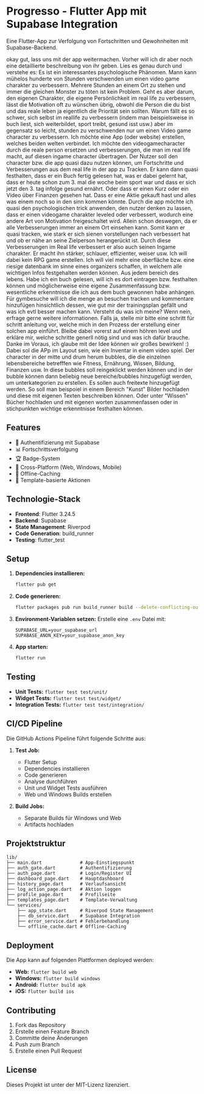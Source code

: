 # Progresso - Flutter App mit Supabase Integration

Eine Flutter-App zur Verfolgung von Fortschritten und Gewohnheiten mit Supabase-Backend.


okay gut, lass uns mit der app weitermachen. Vorher will ich dir aber noch eine detaillierte beschreibung von ihr geben. Lies es genau durch und verstehe es:
Es ist ein interessantes psychologische Phänomen. Mann kann mühelos hunderte von Stunden verschwenden um einen video game charakter zu verbessern. Mehrere Stunden an einem Ort zu stehen und immer die gleichen Monster zu töten ist kein Problem. Geht es aber darum, den eigenen Charakter, die eigene Persönlichkeit im real life zu verbessern, lässt die Motivation oft zu wünschen übrig, obwohl die Person die du bist und das reale leben ja eigentlich die Priorität sein sollten. Warum fällt es so schwer, sich selbst im reallife zu verbessern (indem man beispielsweise in buch liest, sich weiterbildet, sport treibt, gesund isst usw.) aber im gegensatz so leicht, stunden zu verschwenden nur um einen Video game character zu verbessern. Ich möchte eine App (oder website) erstellen, welches beiden welten verbindet. Ich möchte den videogamecharacter durch die reale person ersetzen und verbesserungen, die man im real life macht, auf diesen ingame character übertragen. Der Nutzer soll den character bzw. die app quasi dazu nutzen können, um Fortschritte und Verbesserungen aus dem real life in der app zu Tracken. Er kann dann quasi festhalten, dass er ein Buch fertig gelesen hat, was er dabei gelernt hat, dass er heute schon zum 3. mal die woche beim sport war und dass er sich jetzt den 3. tag infolge gesund ernährt. Oder dass er einen Kurz oder ein Video über Finanzen gesehen hat. Dass er eine Aktie gekauft hast  und alles was einem noch so in den sinn kommen könnte. Durch die app möchte ich quasi den psychologischen trick anwenden, den nutzer denken zu lassen, dass er einen videogame charakter leveled oder verbessert, wodurch eine andere Art von Motivation freigeschaltet wird. Allein schon deswegen, da er alle Verbesserungen immer an einem Ort einsehen kann. Somit kann er quasi tracken, wie stark er sich sienen vorstellungen nach verbessert hat und ob er nähe an seine Zielperson herangerückt ist. Durch diese Verbesserungen im Real life verbessert er also auch seinen Ingame charakter. Er macht ihn stärker, schlauer, effizienter, weiser usw. Ich will dabei kein RPG game erstellen. Ich will viel mehr eine oberfläche bzw. eine riesige datenbank im sinne eines organizers schaffen, in welchem alle wichtigen Infos festgehalten werden können. Aus jedem bereich des lebens. Habe ich ein buch gelesen, will ich es dort eintragen bzw. festhalten können und möglicherweise eine eigene Zusammenfassung bzw. wesentliche erkenntnisse die ich aus dem buch gewonnen habe anhängen. Für gymbesuche will ich die menge an besuchen tracken und kommentare hinzufügen hinsichtlich dessen, wie gut mir der trainingsplan gefällt und was ich evtl besser machen kann. Versteht du was ich meine? Wenn nein, erfrage gerne weitere informationen. Falls ja, stelle mir bitte eine schritt für schritt anleitung vor, welche mich in den Prozess der erstellung einer solchen app einführt. Bleibe dabei vorerst auf einem höhren level und erkläre mir, welche schritte generll nötig sind und was ich dafür brauche. Danke im Voraus, ich glaube mit der Idee können wir großes bewirken! :) 
Dabei sol die APp im Layout sein, wie ein Inventar in einem video spiel. Der character in der mitte und drum herum bubbles, die die einzelnen lebensbereiche betrefffen wie Fitness, Ernährung, Wissen, Bildung, Finanzen usw. In diese bubbles soll reingeklickt werden können und in der bubble können dann beliebig neue bereiche/bubbles hinzugefügt werden, um unterkategorien zu erstellen. Es sollen auch freitexte hinzugefügt werden. So soll man beispoiel in einem Bereich "Kunst" Bilder hochladen und diese mit eigenen Texten beschreiben können. Oder unter "Wissen" Bücher hochladen und mit eigenen worten zusammenfassen oder in stichpunkten wichtige erkenntnisse festhalten können.



## Features

- 🔐 Authentifizierung mit Supabase
- 📊 Fortschrittsverfolgung
- 🏆 Badge-System
- 📱 Cross-Platform (Web, Windows, Mobile)
- 🔄 Offline-Caching
- 🎯 Template-basierte Aktionen

## Technologie-Stack

- **Frontend**: Flutter 3.24.5
- **Backend**: Supabase
- **State Management**: Riverpod
- **Code Generation**: build_runner
- **Testing**: flutter_test

## Setup

1. **Dependencies installieren:**
   ```bash
   flutter pub get
   ```

2. **Code generieren:**
   ```bash
   flutter packages pub run build_runner build --delete-conflicting-outputs
   ```

3. **Environment-Variablen setzen:**
   Erstelle eine `.env` Datei mit:
   ```
   SUPABASE_URL=your_supabase_url
   SUPABASE_ANON_KEY=your_supabase_anon_key
   ```

4. **App starten:**
   ```bash
   flutter run
   ```

## Testing

- **Unit Tests:** `flutter test test/unit/`
- **Widget Tests:** `flutter test test/widget/`
- **Integration Tests:** `flutter test test/integration/`

## CI/CD Pipeline

Die GitHub Actions Pipeline führt folgende Schritte aus:

1. **Test Job:**
   - Flutter Setup
   - Dependencies installieren
   - Code generieren
   - Analyse durchführen
   - Unit und Widget Tests ausführen
   - Web und Windows Builds erstellen

2. **Build Jobs:**
   - Separate Builds für Windows und Web
   - Artifacts hochladen

## Projektstruktur

```
lib/
├── main.dart              # App-Einstiegspunkt
├── auth_gate.dart         # Authentifizierung
├── auth_page.dart         # Login/Register UI
├── dashboard_page.dart    # Hauptdashboard
├── history_page.dart      # Verlaufsansicht
├── log_action_page.dart   # Aktion loggen
├── profile_page.dart      # Profilseite
├── templates_page.dart    # Template-Verwaltung
└── services/
    ├── app_state.dart     # Riverpod State Management
    ├── db_service.dart    # Supabase Integration
    ├── error_service.dart # Fehlerbehandlung
    └── offline_cache.dart # Offline-Caching
```

## Deployment

Die App kann auf folgenden Plattformen deployed werden:

- **Web:** `flutter build web`
- **Windows:** `flutter build windows`
- **Android:** `flutter build apk`
- **iOS:** `flutter build ios`

## Contributing

1. Fork das Repository
2. Erstelle einen Feature Branch
3. Committe deine Änderungen
4. Push zum Branch
5. Erstelle einen Pull Request

## License

Dieses Projekt ist unter der MIT-Lizenz lizenziert.
